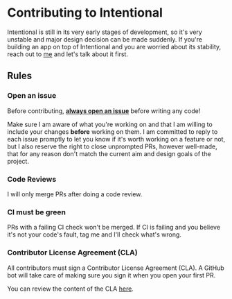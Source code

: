 # Contributing to Intentional

Intentional is still in its very early stages of development, so it's very unstable and major design decision can be made suddenly. If you're building an app on top of Intentional and you are worried about its stability, reach out to [me](mailto:github@zansara.dev) and let's talk about it first.

## Rules

### Open an issue

Before contributing, **[always open an issue](https://github.com/intentional-ai/intentional/issues/new)** before writing any code!

Make sure I am aware of what you're working on and that I am willing to include your changes **before** working on them. I am committed to reply to each issue promptly to let you know if it's worth working on a feature or not, but I also reserve the right to close unprompted PRs, however well-made, that for any reason don't match the current aim and design goals of the project.

### Code Reviews

I will only merge PRs after doing a code review.

### CI must be green

PRs with a failing CI check won't be merged. If CI is failing and you believe it's not your code's fault, tag me and I'll check what's wrong.

### Contributor License Agreement (CLA)

All contributors must sign a Contributor License Agreement (CLA). A GitHub bot will take care of making sure you sign it when you open your first PR.

You can review the content of the CLA [here](https://intentional-ai.github.io/intentional/docs/cla/).
